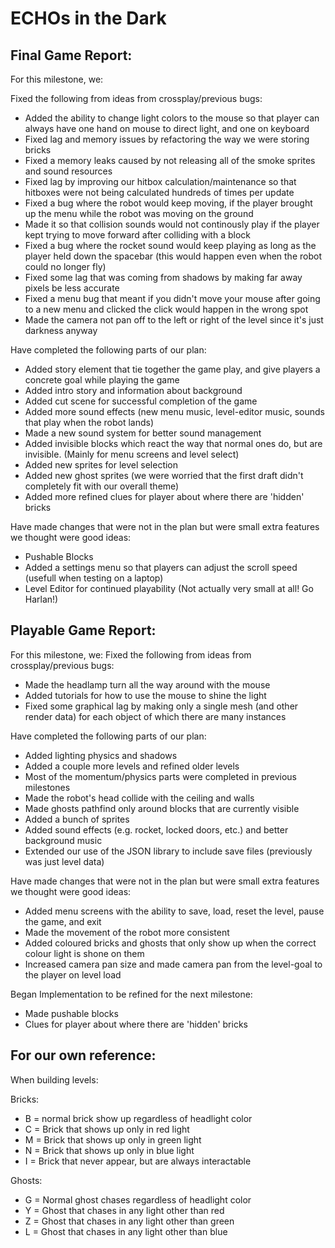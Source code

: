 # ECHOs in the Dark

## Final Game Report:

For this milestone, we:

Fixed the following from ideas from crossplay/previous bugs:
- Added the ability to change light colors to the mouse so that player can always have one hand on mouse to direct light, and one on keyboard
- Fixed lag and memory issues by refactoring the way we were storing bricks
- Fixed a memory leaks caused by not releasing all of the smoke sprites and sound resources
- Fixed lag by improving our hitbox calculation/maintenance so that hitboxes were not being calculated hundreds of times per update
- Fixed a bug where the robot would keep moving, if the player brought up the menu while the robot was moving on the ground
- Made it so that collision sounds would not continously play if the player kept trying to move forward after colliding with a block
- Fixed a bug where the rocket sound would keep playing as long as the player held down the spacebar (this would happen even when the robot could no longer fly)
- Fixed some lag that was coming from shadows by making far away pixels be less accurate
- Fixed a menu bug that meant if you didn't move your mouse after going to a new menu and clicked the click would happen in the wrong spot
- Made the camera not pan off to the left or right of the level since it's just darkness anyway

Have completed the following parts of our plan:
- Added story element that tie together the game play, and give players a concrete goal while playing the game
- Added intro story and information about background
- Added cut scene for successful completion of the game
- Added more sound effects (new menu music, level-editor music, sounds that play when the robot lands)
- Made a new sound system for better sound management
- Added invisible blocks which react the way that normal ones do, but are invisible. (Mainly for menu screens and level select)
- Added new sprites for level selection
- Added new ghost sprites (we were worried that the first draft didn't completely fit with our overall theme)
- Added more refined clues for player about where there are 'hidden' bricks

Have made changes that were not in the plan but were small extra features we thought were good ideas:
- Pushable Blocks
- Added a settings menu so that players can adjust the scroll speed (usefull when testing on a laptop)
- Level Editor for continued playability (Not actually very small at all! Go Harlan!)

## Playable Game Report:



For this milestone, we:
Fixed the following from ideas from crossplay/previous bugs:
- Made the headlamp turn all the way around with the mouse
- Added tutorials for how to use the mouse to shine the light
- Fixed some graphical lag by making only a single mesh (and other render data) for each object of which there are many instances

Have completed the following parts of our plan:
- Added lighting physics and shadows
- Added a couple more levels and refined older levels
- Most of the momentum/physics parts were completed in previous milestones
- Made the robot's head collide with the ceiling and walls
- Made ghosts pathfind only around blocks that are currently visible
- Added a bunch of sprites
- Added sound effects (e.g. rocket, locked doors, etc.) and better background music
- Extended our use of the JSON library to include save files (previously was just level data)

Have made changes that were not in the plan but were small extra features we thought were good ideas:
- Added menu screens with the ability to save, load, reset the level, pause the game, and exit
- Made the movement of the robot more consistent
- Added coloured bricks and ghosts that only show up when the correct colour light is shone on them
- Increased camera pan size and made camera pan from the level-goal to the player on level load

Began Implementation to be refined for the next milestone:
- Made pushable blocks
- Clues for player about where there are 'hidden' bricks



## For our own reference:

When building levels:
 
 Bricks:
 
  - B = normal brick show up regardless of headlight color
  - C = Brick that shows up only in red light
  - M = Brick that shows up only in green light
  - N = Brick that shows up only in blue light
  - I = Brick that never appear, but are always interactable
  
Ghosts:
  
  - G = Normal ghost chases regardless of headlight color
  - Y = Ghost that chases in any light other than red
  - Z = Ghost that chases in any light other than green
  - L = Ghost that chases in any light other than blue
